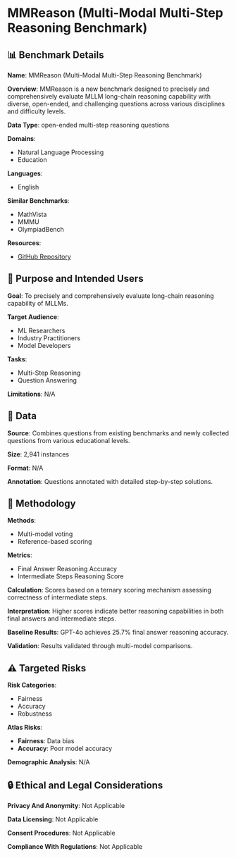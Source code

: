 # MMReason (Multi-Modal Multi-Step Reasoning Benchmark)

## 📊 Benchmark Details

**Name**: MMReason (Multi-Modal Multi-Step Reasoning Benchmark)

**Overview**: MMReason is a new benchmark designed to precisely and comprehensively evaluate MLLM long-chain reasoning capability with diverse, open-ended, and challenging questions across various disciplines and difficulty levels.

**Data Type**: open-ended multi-step reasoning questions

**Domains**:
- Natural Language Processing
- Education

**Languages**:
- English

**Similar Benchmarks**:
- MathVista
- MMMU
- OlympiadBench

**Resources**:
- [GitHub Repository](https://github.com/HJYao00/MMReason)

## 🎯 Purpose and Intended Users

**Goal**: To precisely and comprehensively evaluate long-chain reasoning capability of MLLMs.

**Target Audience**:
- ML Researchers
- Industry Practitioners
- Model Developers

**Tasks**:
- Multi-Step Reasoning
- Question Answering

**Limitations**: N/A

## 💾 Data

**Source**: Combines questions from existing benchmarks and newly collected questions from various educational levels.

**Size**: 2,941 instances

**Format**: N/A

**Annotation**: Questions annotated with detailed step-by-step solutions.

## 🔬 Methodology

**Methods**:
- Multi-model voting
- Reference-based scoring

**Metrics**:
- Final Answer Reasoning Accuracy
- Intermediate Steps Reasoning Score

**Calculation**: Scores based on a ternary scoring mechanism assessing correctness of intermediate steps.

**Interpretation**: Higher scores indicate better reasoning capabilities in both final answers and intermediate steps.

**Baseline Results**: GPT-4o achieves 25.7% final answer reasoning accuracy.

**Validation**: Results validated through multi-model comparisons.

## ⚠️ Targeted Risks

**Risk Categories**:
- Fairness
- Accuracy
- Robustness

**Atlas Risks**:
- **Fairness**: Data bias
- **Accuracy**: Poor model accuracy

**Demographic Analysis**: N/A

## 🔒 Ethical and Legal Considerations

**Privacy And Anonymity**: Not Applicable

**Data Licensing**: Not Applicable

**Consent Procedures**: Not Applicable

**Compliance With Regulations**: Not Applicable
